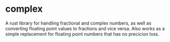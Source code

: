 # complex
A rust library for handling fractional and complex numbers, as well as converting floating point values to fractions and vice versa. Also works as a simple replacement for floating point numbers that has no precicion loss. 
